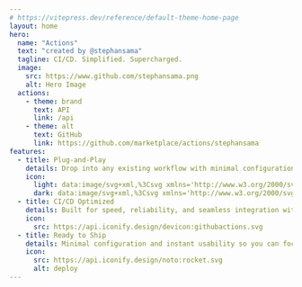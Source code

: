 ```yaml
---
# https://vitepress.dev/reference/default-theme-home-page
layout: home
hero:
  name: "Actions"
  text: "created by @stephansama"
  tagline: CI/CD. Simplified. Supercharged.
  image:
    src: https://www.github.com/stephansama.png
    alt: Hero Image
  actions:
    - theme: brand
      text: API
      link: /api
    - theme: alt
      text: GitHub
      link: https://github.com/marketplace/actions/stephansama
features:
  - title: Plug-and-Play
    details: Drop into any existing workflow with minimal configuration and instant results.
    icon:
      light: data:image/svg+xml,%3Csvg xmlns='http://www.w3.org/2000/svg' width='1em' height='1em' viewBox='0 0 16 16'%3E%3C!-- Icon from Bootstrap Icons by The Bootstrap Authors - https://github.com/twbs/icons/blob/main/LICENSE.md --%3E%3Cpath fill='black' fill-rule='evenodd' d='M1 8a7 7 0 1 1 2.898 5.673c-.167-.121-.216-.406-.002-.62l1.8-1.8a3.5 3.5 0 0 0 4.572-.328l1.414-1.415a.5.5 0 0 0 0-.707l-.707-.707l1.559-1.563a.5.5 0 1 0-.708-.706l-1.559 1.562l-1.414-1.414l1.56-1.562a.5.5 0 1 0-.707-.706l-1.56 1.56l-.707-.706a.5.5 0 0 0-.707 0L5.318 5.975a3.5 3.5 0 0 0-.328 4.571l-1.8 1.8c-.58.58-.62 1.6.121 2.137A8 8 0 1 0 0 8a.5.5 0 0 0 1 0'/%3E%3C/svg%3E
      dark: data:image/svg+xml,%3Csvg xmlns='http://www.w3.org/2000/svg' width='1em' height='1em' viewBox='0 0 16 16'%3E%3C!-- Icon from Bootstrap Icons by The Bootstrap Authors - https://github.com/twbs/icons/blob/main/LICENSE.md --%3E%3Cpath fill='white' fill-rule='evenodd' d='M1 8a7 7 0 1 1 2.898 5.673c-.167-.121-.216-.406-.002-.62l1.8-1.8a3.5 3.5 0 0 0 4.572-.328l1.414-1.415a.5.5 0 0 0 0-.707l-.707-.707l1.559-1.563a.5.5 0 1 0-.708-.706l-1.559 1.562l-1.414-1.414l1.56-1.562a.5.5 0 1 0-.707-.706l-1.56 1.56l-.707-.706a.5.5 0 0 0-.707 0L5.318 5.975a3.5 3.5 0 0 0-.328 4.571l-1.8 1.8c-.58.58-.62 1.6.121 2.137A8 8 0 1 0 0 8a.5.5 0 0 0 1 0'/%3E%3C/svg%3E
  - title: CI/CD Optimized
    details: Built for speed, reliability, and seamless integration with GitHub’s native features.
    icon:
      src: https://api.iconify.design/devicon:githubactions.svg
  - title: Ready to Ship
    details: Minimal configuration and instant usability so you can focus on shipping, not setup.
    icon:
      src: https://api.iconify.design/noto:rocket.svg
      alt: deploy
---
```

